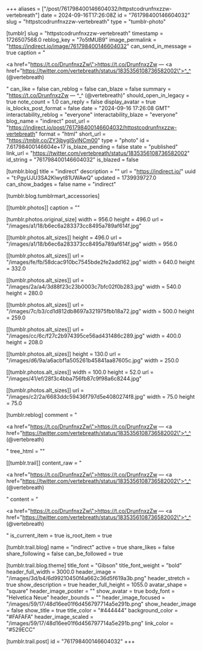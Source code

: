 +++
aliases = ["/post/761798400146604032/httpstcodrunfnxzzw-vertebreath"]
date = 2024-09-16T17:26:08Z
id = "761798400146604032"
slug = "httpstcodrunfnxzzw-vertebreath"
type = "tumblr-photo"

[tumblr]
slug = "httpstcodrunfnxzzw-vertebreath"
timestamp = 1726507568.0
reblog_key = "7o5tMUB9"
image_permalink = "https://indirect.io/image/761798400146604032"
can_send_in_message = true
caption = "<p><a href=\"https://t.co/DrunfnxzZw\">https://t.co/DrunfnxzZw</a> — <a href=\"https://twitter.com/vertebreath/status/1835356108736582002\">^_^ (@vertebreath)</a></p>"
can_like = false
can_reblog = false
can_blaze = false
summary = "https://t.co/DrunfnxzZw — ^_^ (@vertebreath)"
should_open_in_legacy = true
note_count = 1.0
can_reply = false
display_avatar = true
is_blocks_post_format = false
date = "2024-09-16 17:26:08 GMT"
interactability_reblog = "everyone"
interactability_blaze = "everyone"
blog_name = "indirect"
post_url = "https://indirect.io/post/761798400146604032/httpstcodrunfnxzzw-vertebreath"
format = "html"
short_url = "https://tmblr.co/ZY3jbygISvlNCm00"
type = "photo"
id = 7.61798400146604e+17
is_blaze_pending = false
state = "published"
link_url = "https://twitter.com/vertebreath/status/1835356108736582002"
id_string = "761798400146604032"
is_blazed = false

[tumblr.blog]
title = "indirect"
description = ""
url = "https://indirect.io/"
uuid = "t:PgyUJU3SA2Klwyt81UWAwQ"
updated = 1739939727.0
can_show_badges = false
name = "indirect"

[tumblr.blog.tumblrmart_accessories]

[[tumblr.photos]]
caption = ""

[tumblr.photos.original_size]
width = 956.0
height = 496.0
url = "/images/a1/18/b6ec6a283373cc8495a789af614f.jpg"

[[tumblr.photos.alt_sizes]]
height = 496.0
url = "/images/a1/18/b6ec6a283373cc8495a789af614f.jpg"
width = 956.0

[[tumblr.photos.alt_sizes]]
url = "/images/fe/fb/58dcac910bc7545bde2fe2add162.jpg"
width = 640.0
height = 332.0

[[tumblr.photos.alt_sizes]]
url = "/images/2a/a4/3d88f23c23b0003c7bfc02f0b283.jpg"
width = 540.0
height = 280.0

[[tumblr.photos.alt_sizes]]
url = "/images/7c/b3/cd1d812db8697a321975fbb18a72.jpg"
width = 500.0
height = 259.0

[[tumblr.photos.alt_sizes]]
url = "/images/cc/6c/f27c2b974395ce56ad431486c289.jpg"
width = 400.0
height = 208.0

[[tumblr.photos.alt_sizes]]
height = 130.0
url = "/images/d6/9a/a6acbf1a505261b45841aa87605c.jpg"
width = 250.0

[[tumblr.photos.alt_sizes]]
width = 100.0
height = 52.0
url = "/images/41/ef/28f3c4bba756fb87c9f98a6c8244.jpg"

[[tumblr.photos.alt_sizes]]
url = "/images/c2/2a/6683ddc59436f797d5e4080274f8.jpg"
width = 75.0
height = 75.0

[tumblr.reblog]
comment = "<p><a href=\"https://t.co/DrunfnxzZw\">https://t.co/DrunfnxzZw</a> — <a href=\"https://twitter.com/vertebreath/status/1835356108736582002\">^_^ (@vertebreath)</a></p>"
tree_html = ""

[[tumblr.trail]]
content_raw = "<p><a href=\"https://t.co/DrunfnxzZw\">https://t.co/DrunfnxzZw</a> — <a href=\"https://twitter.com/vertebreath/status/1835356108736582002\">^_^ (@vertebreath)</a></p>"
content = "<p><a href=\"https://t.co/DrunfnxzZw\">https://t.co/DrunfnxzZw</a> &mdash; <a href=\"https://twitter.com/vertebreath/status/1835356108736582002\">^_^ (@vertebreath)</a></p>"
is_current_item = true
is_root_item = true

[tumblr.trail.blog]
name = "indirect"
active = true
share_likes = false
share_following = false
can_be_followed = true

[tumblr.trail.blog.theme]
title_font = "Gibson"
title_font_weight = "bold"
header_full_width = 3000.0
header_image = "/images/3d/b4/6d99210450f4a662c36d5f619a3b.png"
header_stretch = true
show_description = true
header_full_height = 1055.0
avatar_shape = "square"
header_image_poster = ""
show_avatar = true
body_font = "Helvetica Neue"
header_bounds = ""
header_image_focused = "/images/59/17/48d16ee01f6d456797714a5e291b.png"
show_header_image = false
show_title = true
title_color = "#444444"
background_color = "#FAFAFA"
header_image_scaled = "/images/59/17/48d16ee01f6d456797714a5e291b.png"
link_color = "#529ECC"

[tumblr.trail.post]
id = "761798400146604032"
+++

